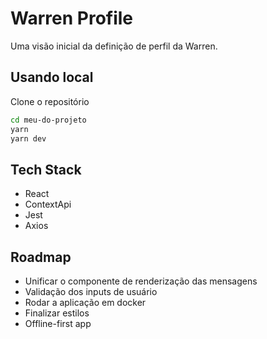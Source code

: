 # Warren Profile

Uma visão inicial da definição de perfil da Warren.

## Usando local

Clone o repositório

```bash
cd meu-do-projeto
yarn
yarn dev
```

## Tech Stack

- React
- ContextApi
- Jest
- Axios

## Roadmap

- Unificar o componente de renderização das mensagens
- Validação dos inputs de usuário
- Rodar a aplicação em docker
- Finalizar estilos
- Offline-first app
